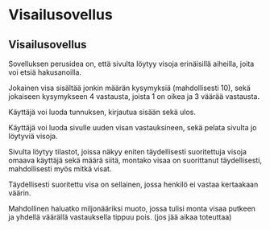 # Visailusovellus

## Visailusovellus

Sovelluksen perusidea on, että sivulta löytyy visoja erinäisillä aiheilla, joita voi etsiä hakusanoilla.

Jokainen visa sisältää jonkin määrän kysymyksiä (mahdollisesti 10), sekä jokaiseen kysymykseen 4 vastausta, joista 1 on oikea ja 3 väärää vastausta.

Käyttäjä voi luoda tunnuksen, kirjautua sisään sekä ulos.

Käyttäjä voi luoda sivulle uuden visan vastauksineen, sekä pelata sivulta jo löytyviä visoja.

Sivulta löytyy tilastot, joissa näkyy eniten täydellisesti suoritettuja visoja omaava käyttäjä sekä määrä siitä, montako visaa on suorittanut täydellisesti, mahdollisesti myös mitkä visat.

Täydellisesti suoritettu visa on sellainen, jossa henkilö ei vastaa kertaakaan väärin.

Mahdollinen haluatko miljonääriksi muoto, jossa tulisi monta visaa putkeen ja yhdellä väärällä vastauksella tippuu pois. (jos jää aikaa toteuttaa)

